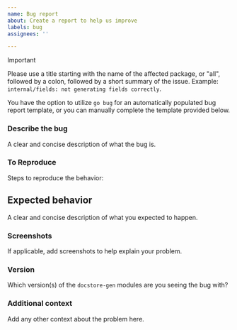 ```yaml
---
name: Bug report
about: Create a report to help us improve
labels: bug
assignees: ''

---
```


> [!IMPORTANT]
> Please use a title starting with the name of the affected package, or "all", followed by a colon, followed by a short summary of the issue. Example: `internal/fields: not generating fields correctly`.

You have the option to utilize `go bug` for an automatically populated bug report template, or you can manually complete the template provided below.

### Describe the bug
A clear and concise description of what the bug is.

### To Reproduce
Steps to reproduce the behavior:

## Expected behavior
A clear and concise description of what you expected to happen.

### Screenshots
If applicable, add screenshots to help explain your problem.

### Version
Which version(s) of the `docstore-gen` modules are you seeing the bug with?

### Additional context
Add any other context about the problem here.

